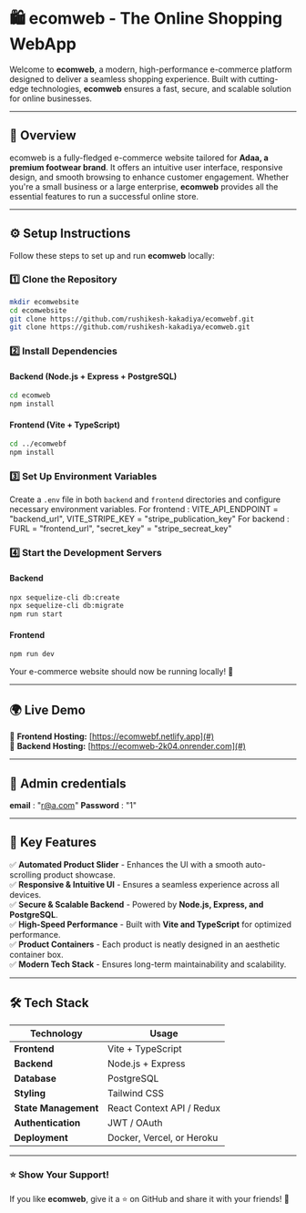 # 🛍️ ecomweb - The Online Shopping WebApp

Welcome to **ecomweb**, a modern, high-performance e-commerce platform designed to deliver a seamless shopping experience. Built with cutting-edge technologies, **ecomweb** ensures a fast, secure, and scalable solution for online businesses.

---

## 🚀 Overview

ecomweb is a fully-fledged e-commerce website tailored for **Adaa, a premium footwear brand**. It offers an intuitive user interface, responsive design, and smooth browsing to enhance customer engagement. Whether you're a small business or a large enterprise, **ecomweb** provides all the essential features to run a successful online store.

---

## ⚙️ Setup Instructions

Follow these steps to set up and run **ecomweb** locally:

### 1️⃣ Clone the Repository
```bash
mkdir ecomwebsite
cd ecomwebsite
git clone https://github.com/rushikesh-kakadiya/ecomwebf.git
git clone https://github.com/rushikesh-kakadiya/ecomweb.git
```

### 2️⃣ Install Dependencies
#### Backend (Node.js + Express + PostgreSQL)
```bash
cd ecomweb
npm install
```

#### Frontend (Vite + TypeScript)
```bash
cd ../ecomwebf
npm install
```

### 3️⃣ Set Up Environment Variables
Create a `.env` file in both `backend` and `frontend` directories and configure necessary environment variables.
For frontend : VITE_API_ENDPOINT = "backend_url", VITE_STRIPE_KEY = "stripe_publication_key"
For backend : FURL = "frontend_url", "secret_key" = "stripe_secreat_key"

### 4️⃣ Start the Development Servers
#### Backend
```bash
npx sequelize-cli db:create
npx sequelize-cli db:migrate
npm run start
```

#### Frontend
```bash
npm run dev
```

Your e-commerce website should now be running locally! 🎉

---

## 🌍 Live Demo

🔗 **Frontend Hosting:** [https://ecomwebf.netlify.app](#)  
🔗 **Backend Hosting:** [https://ecomweb-2k04.onrender.com](#)  

---

## 🌟 Admin credentials

**email** : "r@a.com"
**Password** : "1"

---

## 🌟 Key Features

✅ **Automated Product Slider** - Enhances the UI with a smooth auto-scrolling product showcase.  
✅ **Responsive & Intuitive UI** - Ensures a seamless experience across all devices.  
✅ **Secure & Scalable Backend** - Powered by **Node.js, Express, and PostgreSQL**.  
✅ **High-Speed Performance** - Built with **Vite and TypeScript** for optimized performance.  
✅ **Product Containers** - Each product is neatly designed in an aesthetic container box.  
✅ **Modern Tech Stack** - Ensures long-term maintainability and scalability.  

---

## 🛠️ Tech Stack

| Technology | Usage |
|------------|-------|
| **Frontend** | Vite + TypeScript |
| **Backend** | Node.js + Express |
| **Database** | PostgreSQL |
| **Styling** | Tailwind CSS |
| **State Management** | React Context API / Redux |
| **Authentication** | JWT / OAuth |
| **Deployment** | Docker, Vercel, or Heroku |

---

### ⭐ Show Your Support!
If you like **ecomweb**, give it a ⭐ on GitHub and share it with your friends! 🚀
